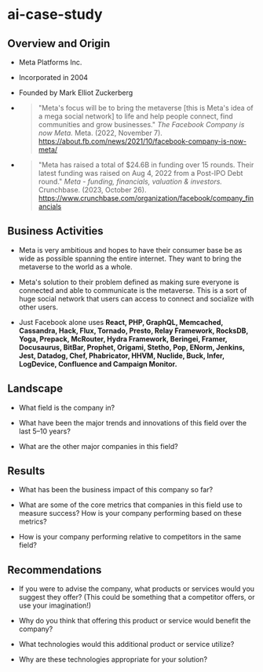 # ai-case-study

## Overview and Origin

* Meta Platforms Inc.

* Incorporated in 2004

* Founded by Mark Elliot Zuckerberg

* > "Meta's focus will be to bring the metaverse [this is Meta's idea of a mega social network] to life and help people connect, find communities and grow businesses." 
*The Facebook Company is now Meta.* Meta. (2022, November 7). https://about.fb.com/news/2021/10/facebook-company-is-now-meta/

* > "Meta has raised a total of $24.6B in funding over 15 rounds. Their latest funding was raised on Aug 4, 2022 from a Post-IPO Debt round."
*Meta - funding, financials, valuation & investors.* Crunchbase. (2023, October 26). https://www.crunchbase.com/organization/facebook/company_financials

## Business Activities

* Meta is very ambitious and hopes to have their consumer base be as wide as possible spanning the entire internet. They want to bring the metaverse to the world as a whole.

* Meta's solution to their problem defined as making sure everyone is connected and able to communicate is the metaverse. This is a sort of huge social network that users can access to connect and socialize with other users.

* Just Facebook alone uses 
**React, PHP, GraphQL, Memcached, Cassandra, Hack, Flux, Tornado, Presto, Relay Framework, RocksDB, Yoga, Prepack, McRouter, Hydra Framework, Beringei, Framer, Docusaurus, BitBar, Prophet, Origami, Stetho, Pop, ENorm, Jenkins, Jest, Datadog, Chef, Phabricator, HHVM, Nuclide, Buck, Infer, LogDevice, Confluence and Campaign Monitor.**

## Landscape

* What field is the company in?

* What have been the major trends and innovations of this field over the last 5&ndash;10 years?

* What are the other major companies in this field?

## Results

* What has been the business impact of this company so far?

* What are some of the core metrics that companies in this field use to measure success? How is your company performing based on these metrics?

* How is your company performing relative to competitors in the same field?

## Recommendations

* If you were to advise the company, what products or services would you suggest they offer? (This could be something that a competitor offers, or use your imagination!)

* Why do you think that offering this product or service would benefit the company?

* What technologies would this additional product or service utilize?

* Why are these technologies appropriate for your solution?